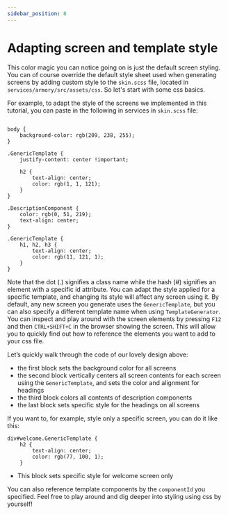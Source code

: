 ```yaml
---
sidebar_position: 8
---
```


# Adapting screen and template style

This color magic you can notice going on is just the default screen styling. You can of course override the default style sheet used when generating screens by adding custom style to the `skin.scss` file, located in `services/armory/src/assets/css`.
So let's start with some css basics. 

For example, to adapt the style of the screens we implemented in this tutorial, you can paste in the following in services in `skin.scss` file:

```"css title="armory/src/assets/css/skin.scss"

body {
    background-color: rgb(209, 238, 255);
}

.GenericTemplate {
    justify-content: center !important;

    h2 {
        text-align: center;
        color: rgb(1, 1, 121);
    }
}

.DescriptionComponent {
    color: rgb(0, 51, 219);
    text-align: center;
}

.GenericTemplate {
    h1, h2, h3 {
        text-align: center;
        color: rgb(11, 121, 1);
    }
}
```
Note that the dot (.) signifies a class name while the hash (#) signifies an element with a specific id attribute.
You can adapt the style applied for a specific template, and changing its style will affect any screen using it. By default, any new screen you generate uses the `GenericTemplate`, but you can also specify a different template name when using `TemplateGenerator`.
You can inspect and play around with the screen elements by pressing `F12` and then `CTRL+SHIFT+C` in the browser showing the screen. This will allow you to quickly find out how to reference the elements you want to add to your css file.

Let’s quickly walk through the code of our lovely design above:
* the first block sets the background color for all screens
* the second block vertically centers all screen contents for each screen using the `GenericTemplate`, and sets the color and alignment for headings
* the third block colors all contents of description components
* the last block sets specific style for the headings on all screens

If you want to, for example, style only a specific screen, you can do it like this:

```"css title="armory/src/assets/css/skin.scss"
div#welcome.GenericTemplate {
    h2 {
        text-align: center;
        color: rgb(77, 100, 1);
    }
```
* This block sets specific style for welcome screen only

You can also reference template components by the `componentId` you specified.
Feel free to play around and dig deeper into styling using css by yourself!